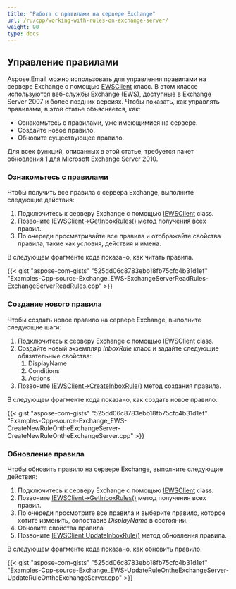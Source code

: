 ```yaml
---
title: "Работа с правилами на сервере Exchange"
url: /ru/cpp/working-with-rules-on-exchange-server/
weight: 90
type: docs
---
```


## **Управление правилами**
Aspose.Email можно использовать для управления правилами на сервере Exchange с помощью [EWSClient](https://apireference.aspose.com/cpp/email/class/aspose.email.clients.exchange.web_service.e_w_s_client/) класс. В этом классе используются веб-службы Exchange (EWS), доступные в Exchange Server 2007 и более поздних версиях. Чтобы показать, как управлять правилами, в этой статье объясняется, как:

- Ознакомьтесь с правилами, уже имеющимися на сервере.
- Создайте новое правило.
- Обновите существующее правило.

Для всех функций, описанных в этой статье, требуется пакет обновления 1 для Microsoft Exchange Server 2010.
### **Ознакомьтесь с правилами**
Чтобы получить все правила с сервера Exchange, выполните следующие действия:

1. Подключитесь к серверу Exchange с помощью [IEWSClient](https://apireference.aspose.com/cpp/email/class/aspose.email.clients.exchange.web_service.i_e_w_s_client/) class.
1. Позвоните [IEWSClient->GetInboxRules()](https://apireference.aspose.com/cpp/email/class/aspose.email.clients.exchange.web_service.i_e_w_s_client/#ad8b80596b53806955cdc326b3cd23ebb) метод получения всех правил.
1. По очереди просматривайте все правила и отображайте свойства правила, такие как условия, действия и имена.

В следующем фрагменте кода показано, как читать правила.



{{< gist "aspose-com-gists" "525dd06c8783ebb18fb75cfc4b31d1ef" "Examples-Cpp-source-Exchange_EWS-ExchangeServerReadRules-ExchangeServerReadRules.cpp" >}}
### **Создание нового правила**
Чтобы создать новое правило на сервере Exchange, выполните следующие шаги:

1. Подключитесь к серверу Exchange с помощью [IEWSClient](https://apireference.aspose.com/cpp/email/class/aspose.email.clients.exchange.web_service.i_e_w_s_client/) class.
1. Создайте новый экземпляр *InboxRule* класс и задайте следующие обязательные свойства:
   1. DisplayName
   1. Conditions
   1. Actions
1. Позвоните [IEWSClient->CreateInboxRule()](https://apireference.aspose.com/cpp/email/class/aspose.email.clients.exchange.web_service.i_e_w_s_client/#a7af390adad4a0248d17b11bbebe8e97f) метод создания правила.

В следующем фрагменте кода показано, как создать новое правило.



{{< gist "aspose-com-gists" "525dd06c8783ebb18fb75cfc4b31d1ef" "Examples-Cpp-source-Exchange_EWS-CreateNewRuleOntheExchangeServer-CreateNewRuleOntheExchangeServer.cpp" >}}
### **Обновление правила**
Чтобы обновить правило на сервере Exchange, выполните следующие действия:

1. Подключитесь к серверу Exchange с помощью [IEWSClient](https://apireference.aspose.com/cpp/email/class/aspose.email.clients.exchange.web_service.i_e_w_s_client/) class.
1. Позвоните [IEWSClient->GetInboxRules()](https://apireference.aspose.com/cpp/email/class/aspose.email.clients.exchange.web_service.i_e_w_s_client/#ad8b80596b53806955cdc326b3cd23ebb) метод получения всех правил.
1. По очереди просмотрите все правила и выберите правило, которое хотите изменить, сопоставив *DisplayName* в состоянии.
1. Обновите свойства правила
1. Позвоните [IEWSClient.UpdateInboxRule()](https://apireference.aspose.com/cpp/email/class/aspose.email.clients.exchange.web_service.i_e_w_s_client/#a077ef824948d486b7633ee9f3f61e863) метод обновления правила.

В следующем фрагменте кода показано, как обновить правило.



{{< gist "aspose-com-gists" "525dd06c8783ebb18fb75cfc4b31d1ef" "Examples-Cpp-source-Exchange_EWS-UpdateRuleOntheExchangeServer-UpdateRuleOntheExchangeServer.cpp" >}}
